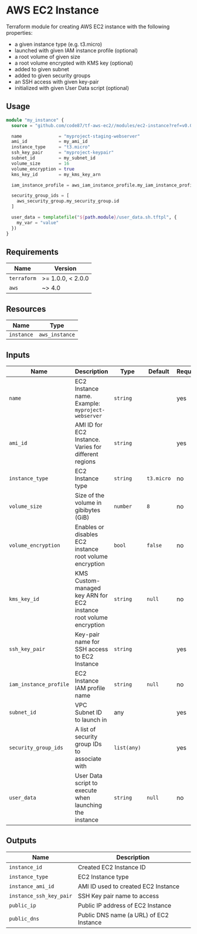 # AWS EC2 Instance

Terraform module for creating AWS EC2 instance with the following properties:
* a given instance type (e.g. t3.micro)
* launched with given IAM instance profile (optional)
* a root volume of given size
* a root volume encrypted with KMS key (optional)
* added to given subnet
* added to given security groups
* an SSH access with given key-pair
* initialized with given User Data script (optional)


## Usage

```terraform
module "my_instance" {
  source = "github.com/code87/tf-aws-ec2//modules/ec2-instance?ref=v0.0.1"

  name              = "myproject-staging-webserver"
  ami_id            = my_ami_id
  instance_type     = "t3.micro"
  ssh_key_pair      = "myproject-keypair"
  subnet_id         = my_subnet_id
  volume_size       = 16
  volume_encryption = true
  kms_key_id        = my_kms_key_arn

  iam_instance_profile = aws_iam_instance_profile.my_iam_instance_profile.name

  security_group_ids = [
    aws_security_group.my_security_group.id
  ]

  user_data = templatefile("${path.module}/user_data.sh.tftpl", {
    my_var = "value"
  })
}
```


## Requirements

| Name        | Version           |
|-------------|-------------------|
| `terraform` | >= 1.0.0, < 2.0.0 |
| `aws`       | ~> 4.0            |


## Resources

| Name       | Type           |
|------------|----------------|
| `instance` | `aws_instance` |


## Inputs

| Name                   | Description                                                        | Type        | Default    | Required |
|------------------------|--------------------------------------------------------------------|-------------|------------|----------|
| `name`                 | EC2 Instance name. Example: `myproject-webserver`                  | `string`    |            | yes      |
| `ami_id`               | AMI ID for EC2 Instance. Varies for different regions              | `string`    |            | yes      |
| `instance_type`        | EC2 Instance type                                                  | `string`    | `t3.micro` | no       |
| `volume_size`          | Size of the volume in gibibytes (GiB)                              | `number`    | `8`        | no       |
| `volume_encryption`    | Enables or disables EC2 instance root volume encryption            | `bool`      | `false`    | no       |
| `kms_key_id`           | KMS Custom-managed key ARN for EC2 instance root volume encryption | `string`    | `null`     | no       |
| `ssh_key_pair`         | Key-pair name for SSH access to EC2 Instance                       | `string`    |            | yes      |
| `iam_instance_profile` | EC2 Instance IAM profile name                                      | `string`    | `null`     | no       |
| `subnet_id`            | VPC Subnet ID to launch in                                         | any         |            | yes      |
| `security_group_ids`   | A list of security group IDs to associate with                     | `list(any)` |            | yes      |
| `user_data`            | User Data script to execute when launching the instance            | `string`    | `null`     | no       |


## Outputs

| Name                    | Description                             |
|-------------------------|-----------------------------------------|
| `instance_id`           | Created EC2 Instance ID                 |
| `instance_type`         | EC2 Instance type                       |
| `instance_ami_id`       | AMI ID used to created EC2 Instance     |
| `instance_ssh_key_pair` | SSH Key pair name to access             |
| `public_ip`             | Public IP address of EC2 Instance       |
| `public_dns`            | Public DNS name (a URL) of EC2 Instance |

